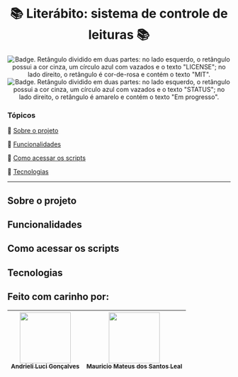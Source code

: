 <h1 align="center"> 📚 Literábito: sistema de controle de leituras 📚</h1>

<p align="center">
    <img src='https://img.shields.io/badge/License-MIT-f2a2b7?style=for-the-badge&logo=appveyor' alt='Badge. Retângulo dividido em duas partes: no lado esquerdo, o retângulo possui a cor cinza, um círculo azul com vazados e o texto "LICENSE"; no lado direito, o retângulo é cor-de-rosa e contém o texto "MIT".'>
    <img src='https://img.shields.io/badge/Status-Em progresso-F8EE77?style=for-the-badge&logo=appveyor' alt='Badge. Retângulo dividido em duas partes: no lado esquerdo, o retângulo possui a cor cinza, um círculo azul com vazados e o texto "STATUS"; no lado direito, o retângulo é amarelo e contém o texto "Em progresso".'>
</p>

### Tópicos 

:small_blue_diamond: [Sobre o projeto](#sobre-o-projeto)

:small_blue_diamond: [Funcionalidades](#funcionalidades)

:small_blue_diamond: [Como acessar os scripts](#como-executar)

:small_blue_diamond: [Tecnologias](#tecnologias)

---
## Sobre o projeto

## Funcionalidades

## Como acessar os scripts

## Tecnologias

## Feito com carinho por:

| [<img src="https://avatars.githubusercontent.com/u/62841828?v=4" width=115><br><sub>Andrieli Luci Gonçalves</sub>](https://github.com/strawndri) | [<img src="https://i.imgur.com/ujdDQge.png" width=115><br><sub>Mauricio Mateus dos Santos Leal</sub>](https://github.com/mauriciosleal) |
| --- | --- |
